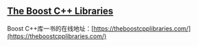## [The Boost C++ Libraries](https://theboostcpplibraries.com/the-boost-c++-libraries)
Boost C++库一书的在线地址：[https://theboostcpplibraries.com/](https://theboostcpplibraries.com/)
